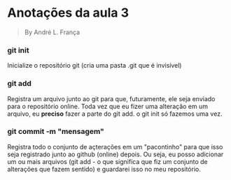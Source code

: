 # Anotações da aula 3 
> By André L. França 

### git init 
Inicialize o repositório git (cria uma pasta .git que é invisível)

### git add 
Registra um arquivo junto ao git para que, futuramente, ele seja enviado para o repositório online. Toda vez que eu fizer uma alteração em um arquivo, eu **preciso** fazer a parte do git add. o git init só fazemos uma vez.

### git commit -m "mensagem"
Registra todo o conjunto de açterações em um "pacontinho" para que isso seja registrado junto ao github (online) depois. Ou seja, eu posso adicionar um ou mais arquivos (git add - o que significa que fiz um conjunto de alterações que fazem sentido) e guardarei isso no meu repositório.